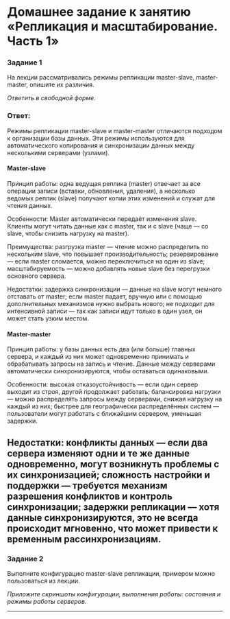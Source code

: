 # Домашнее задание к занятию «Репликация и масштабирование. Часть 1»
### Задание 1

На лекции рассматривались режимы репликации master-slave, master-master, опишите их различия.

*Ответить в свободной форме.*

### Ответ:
Режимы репликации master-slave и master-master отличаются подходом к организации базы данных. Эти режимы используются для автоматического копирования и синхронизации данных между несколькими серверами (узлами). 

#### Master-slave
Принцип работы: одна ведущая реплика (master) отвечает за все операции записи (вставки, обновления, удаления), а несколько ведомых реплик (slave) получают копии этих изменений и служат для чтения данных. 

Особенности:
Master автоматически передаёт изменения slave.
Клиенты могут читать данные как с master, так и с slave (чаще — со slave, чтобы снизить нагрузку на master).
 
Преимущества:
разгрузка master — чтение можно распределить по нескольким slave, что повышает производительность;
резервирование — если master сломается, можно переключиться на один из slave;
масштабируемость — можно добавлять новые slave без перегрузки основного сервера.
 
Недостатки:
задержка синхронизации — данные на slave могут немного отставать от master;
если master падает, вручную или с помощью дополнительных механизмов нужно выбрать нового;
не подходит для интенсивной записи — так как записи идут только в один узел, он может стать узким местом.
 
#### Master-master
Принцип работы: у базы данных есть два (или больше) главных сервера, и каждый из них может одновременно принимать и обрабатывать запросы на запись и чтение. Данные между серверами автоматически синхронизируются, чтобы оставаться одинаковыми. 

Особенности:
высокая отказоустойчивость — если один сервер выходит из строя, другой продолжает работать;
балансировка нагрузки — можно распределять запросы между серверами, снижая нагрузку на каждый из них;
быстрее для географически распределённых систем — пользователи могут работать с ближайшим сервером, уменьшая задержки.
 
Недостатки:
конфликты данных — если два сервера изменяют одни и те же данные одновременно, могут возникнуть проблемы с их синхронизацией;
сложность настройки и поддержки — требуется механизм разрешения конфликтов и контроль синхронизации;
задержки репликации — хотя данные синхронизируются, это не всегда происходит мгновенно, что может привести к временным рассинхронизациям.
---

### Задание 2

Выполните конфигурацию master-slave репликации, примером можно пользоваться из лекции.

*Приложите скриншоты конфигурации, выполнения работы: состояния и режимы работы серверов.*

---
